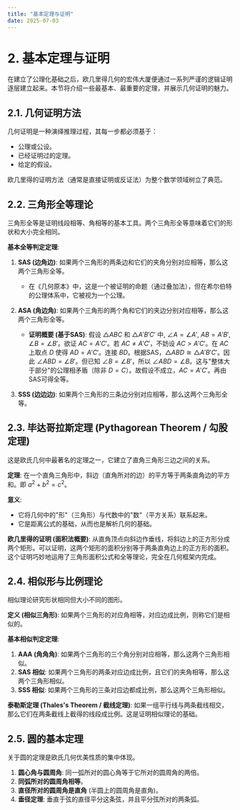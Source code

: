 ```yaml
---
title: "基本定理与证明"
date: 2025-07-03
---
```


# 2. 基本定理与证明

在建立了公理化基础之后，欧几里得几何的宏伟大厦便通过一系列严谨的逻辑证明逐层建立起来。本节将介绍一些最基本、最重要的定理，并展示几何证明的魅力。

## 2.1. 几何证明方法

几何证明是一种演绎推理过程，其每一步都必须基于：
-   公理或公设。
-   已经证明过的定理。
-   给定的假设。

欧几里得的证明方法（通常是直接证明或反证法）为整个数学领域树立了典范。

## 2.2. 三角形全等理论

三角形全等是证明线段相等、角相等的基本工具。两个三角形全等意味着它们的形状和大小完全相同。

**基本全等判定定理**:
1.  **SAS (边角边)**: 如果两个三角形的两条边和它们的夹角分别对应相等，那么这两个三角形全等。
    -   在《几何原本》中，这是一个被证明的命题（通过叠加法），但在希尔伯特的公理体系中，它被视为一个公理。

2.  **ASA (角边角)**: 如果两个三角形的两个角和它们的夹边分别对应相等，那么这两个三角形全等。
    -   **证明概要 (基于SAS)**: 假设 $\triangle ABC$ 和 $\triangle A'B'C'$ 中, $\angle A = \angle A'$, $AB = A'B'$, $\angle B = \angle B'$。欲证 $AC = A'C'$。若 $AC \neq A'C'$，不妨设 $AC > A'C'$。在 $AC$ 上取点 $D$ 使得 $AD=A'C'$。连接 $BD$。根据SAS，$\triangle ABD \cong \triangle A'B'C'$。因此 $\angle ABD = \angle B'$。但已知 $\angle B = \angle B'$，所以 $\angle ABD = \angle B$。这与"整体大于部分"的公理相矛盾（除非 $D=C$）。故假设不成立，$AC = A'C'$。再由SAS可得全等。

3.  **SSS (边边边)**: 如果两个三角形的三条边分别对应相等，那么这两个三角形全等。

## 2.3. 毕达哥拉斯定理 (Pythagorean Theorem / 勾股定理)

这是欧氏几何中最著名的定理之一，它建立了直角三角形三边之间的关系。

**定理**: 在一个直角三角形中，斜边（直角所对的边）的平方等于两条直角边的平方和。即 $a^2 + b^2 = c^2$。

**意义**:
-   它将几何中的"形"（三角形）与代数中的"数"（平方关系）联系起来。
-   它是距离公式的基础，从而也是解析几何的基础。

**欧几里得的证明 (面积法概要)**:
从直角顶点向斜边作垂线，将斜边上的正方形分成两个矩形。可以证明，这两个矩形的面积分别等于两条直角边上的正方形的面积。这个证明巧妙地运用了三角形面积公式和全等理论，完全在几何框架内完成。

## 2.4. 相似形与比例理论

相似理论研究形状相同但大小不同的图形。

**定义 (相似三角形)**: 如果两个三角形的对应角相等，对应边成比例，则称它们是相似的。

**基本相似判定定理**:
1.  **AAA (角角角)**: 如果两个三角形的三个角分别对应相等，那么这两个三角形相似。
2.  **SAS 相似**: 如果两个三角形的两条对应边成比例，且它们的夹角相等，那么这两个三角形相似。
3.  **SSS 相似**: 如果两个三角形的三条对应边都成比例，那么这两个三角形相似。

**泰勒斯定理 (Thales's Theorem / 截线定理)**:
如果一组平行线与两条截线相交，那么它们在两条截线上截得的线段成比例。这是证明相似理论的基础。

## 2.5. 圆的基本定理

关于圆的定理是欧氏几何优美性质的集中体现。

1.  **圆心角与圆周角**: 同一弧所对的圆心角等于它所对的圆周角的两倍。
2.  **同弧所对的圆周角相等**。
3.  **直径所对的圆周角是直角** (半圆上的圆周角是直角)。
4.  **垂径定理**: 垂直于弦的直径平分这条弦，并且平分弦所对的两条弧。 